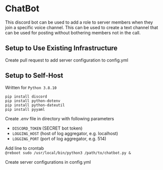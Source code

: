 # ChatBot

This discord bot can be used to add a role to server members when they join a specific voice channel. This can be used to create a text channel that can be used for posting without bothering members not in the call.

## Setup to Use Existing Infrastructure

Create pull request to add server configuration to config.yml


## Setup to Self-Host

Written for `Python 3.8.10` 

`pip install discord` \
`pip install python-dotenv` \
`pip install python-dateutil` \
`pip install pyyaml `

Create *.env* file in directory with following parameters

* `DISCORD_TOKEN` (SECRET bot token)
* `LOGGING_HOST` (host of log aggregator, e.g. localhost)
* `LOGGING_PORT` (port of log aggregator, e.g. 514)

Add line to crontab \
```@reboot sudo /usr/local/bin/python3 /path/to/chatbot.py &```

Create server configurations in config.yml